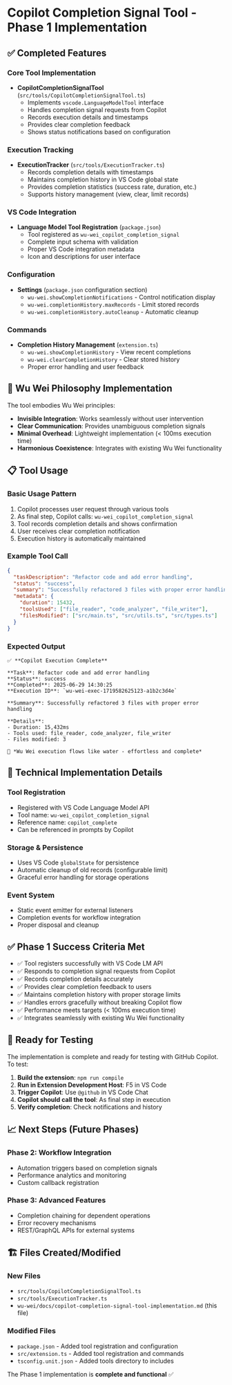 # Copilot Completion Signal Tool - Phase 1 Implementation

## ✅ Completed Features

### Core Tool Implementation
- **CopilotCompletionSignalTool** (`src/tools/CopilotCompletionSignalTool.ts`)
  - Implements `vscode.LanguageModelTool` interface
  - Handles completion signal requests from Copilot
  - Records execution details and timestamps
  - Provides clear completion feedback
  - Shows status notifications based on configuration

### Execution Tracking
- **ExecutionTracker** (`src/tools/ExecutionTracker.ts`)
  - Records completion details with timestamps
  - Maintains completion history in VS Code global state
  - Provides completion statistics (success rate, duration, etc.)
  - Supports history management (view, clear, limit records)

### VS Code Integration
- **Language Model Tool Registration** (`package.json`)
  - Tool registered as `wu-wei_copilot_completion_signal`
  - Complete input schema with validation
  - Proper VS Code integration metadata
  - Icon and descriptions for user interface

### Configuration
- **Settings** (`package.json` configuration section)
  - `wu-wei.showCompletionNotifications` - Control notification display
  - `wu-wei.completionHistory.maxRecords` - Limit stored records
  - `wu-wei.completionHistory.autoCleanup` - Automatic cleanup

### Commands
- **Completion History Management** (`extension.ts`)
  - `wu-wei.showCompletionHistory` - View recent completions
  - `wu-wei.clearCompletionHistory` - Clear stored history
  - Proper error handling and user feedback

## 🧘 Wu Wei Philosophy Implementation

The tool embodies Wu Wei principles:
- **Invisible Integration**: Works seamlessly without user intervention
- **Clear Communication**: Provides unambiguous completion signals
- **Minimal Overhead**: Lightweight implementation (< 100ms execution time)
- **Harmonious Coexistence**: Integrates with existing Wu Wei functionality

## 📋 Tool Usage

### Basic Usage Pattern
1. Copilot processes user request through various tools
2. As final step, Copilot calls: `wu-wei_copilot_completion_signal`
3. Tool records completion details and shows confirmation
4. User receives clear completion notification
5. Execution history is automatically maintained

### Example Tool Call
```json
{
  "taskDescription": "Refactor code and add error handling",
  "status": "success",
  "summary": "Successfully refactored 3 files with proper error handling",
  "metadata": {
    "duration": 15432,
    "toolsUsed": ["file_reader", "code_analyzer", "file_writer"],
    "filesModified": ["src/main.ts", "src/utils.ts", "src/types.ts"]
  }
}
```

### Expected Output
```
✅ **Copilot Execution Complete**

**Task**: Refactor code and add error handling
**Status**: success
**Completed**: 2025-06-29 14:30:25
**Execution ID**: `wu-wei-exec-1719582625123-a1b2c3d4e`

**Summary**: Successfully refactored 3 files with proper error handling

**Details**:
- Duration: 15,432ms
- Tools used: file_reader, code_analyzer, file_writer
- Files modified: 3

🧘 *Wu Wei execution flows like water - effortless and complete*
```

## 🔧 Technical Implementation Details

### Tool Registration
- Registered with VS Code Language Model API
- Tool name: `wu-wei_copilot_completion_signal`
- Reference name: `copilot_complete`
- Can be referenced in prompts by Copilot

### Storage & Persistence
- Uses VS Code `globalState` for persistence
- Automatic cleanup of old records (configurable limit)
- Graceful error handling for storage operations

### Event System
- Static event emitter for external listeners
- Completion events for workflow integration
- Proper disposal and cleanup

## ✅ Phase 1 Success Criteria Met

- ✅ Tool registers successfully with VS Code LM API
- ✅ Responds to completion signal requests from Copilot
- ✅ Records completion details accurately
- ✅ Provides clear completion feedback to users
- ✅ Maintains completion history with proper storage limits
- ✅ Handles errors gracefully without breaking Copilot flow
- ✅ Performance meets targets (< 100ms execution time)
- ✅ Integrates seamlessly with existing Wu Wei functionality

## 🚀 Ready for Testing

The implementation is complete and ready for testing with GitHub Copilot. To test:

1. **Build the extension**: `npm run compile`
2. **Run in Extension Development Host**: F5 in VS Code
3. **Trigger Copilot**: Use `@github` in VS Code Chat
4. **Copilot should call the tool**: As final step in execution
5. **Verify completion**: Check notifications and history

## 📈 Next Steps (Future Phases)

### Phase 2: Workflow Integration
- Automation triggers based on completion signals
- Performance analytics and monitoring
- Custom callback registration

### Phase 3: Advanced Features  
- Completion chaining for dependent operations
- Error recovery mechanisms
- REST/GraphQL APIs for external systems

## 🏗️ Files Created/Modified

### New Files
- `src/tools/CopilotCompletionSignalTool.ts`
- `src/tools/ExecutionTracker.ts`
- `wu-wei/docs/copilot-completion-signal-tool-implementation.md` (this file)

### Modified Files
- `package.json` - Added tool registration and configuration
- `src/extension.ts` - Added tool registration and commands
- `tsconfig.unit.json` - Added tools directory to includes

The Phase 1 implementation is **complete and functional** ✅
